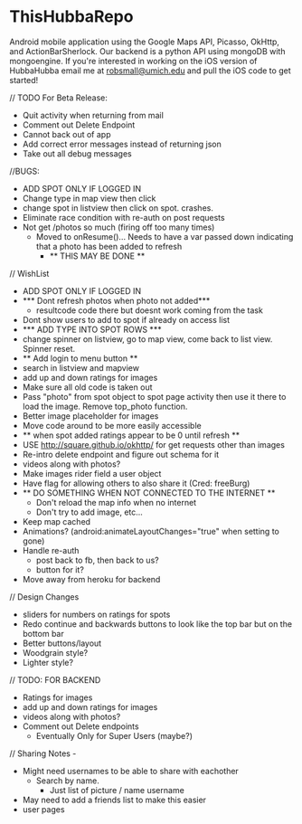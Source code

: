 ThisHubbaRepo
=============

Android mobile application using the Google Maps API, Picasso, OkHttp, and ActionBarSherlock. Our backend is a python API using mongoDB with mongoengine. If you're interested in working on the iOS version of HubbaHubba email me at robsmall@umich.edu and pull the iOS code to get started!

// TODO For Beta Release:
- Quit activity when returning from mail
- Comment out Delete Endpoint
- Cannot back out of app
- Add correct error messages instead of returning json
- Take out all debug messages

//BUGS:
- ADD SPOT ONLY IF LOGGED IN
- Change type in map view then click
- change spot in listview then click on spot. crashes.
- Eliminate race condition with re-auth on post requests
- Not get /photos so much (firing off too many times)
	- Moved to onResume()... Needs to have a var passed down
	  indicating that a photo has been added to refresh
	  - ** THIS MAY BE DONE **

// WishList
- ADD SPOT ONLY IF LOGGED IN
- *** Dont refresh photos when photo not added***
	- resultcode code there but doesnt work coming from the task
- Dont show users to add to spot if already on access list
- *** ADD TYPE INTO SPOT ROWS ***
- change spinner on listview, go to map view, come back to list view. Spinner reset.
- ** Add login to menu button **
- search in listview and mapview
- add up and down ratings for images
- Make sure all old code is taken out
- Pass "photo" from spot object to spot page activity
	then use it there to load the image. Remove top_photo function.
- Better image placeholder for images
- Move code around to be more easily accessible
- ** when spot added ratings appear to be 0 until refresh **
- USE http://square.github.io/okhttp/ for get requests other than images
- Re-intro delete endpoint and figure out schema for it
- videos along with photos?
- Make images rider field a user object
- Have flag for allowing others to also share it (Cred: freeBurg)
- ** DO SOMETHING WHEN NOT CONNECTED TO THE INTERNET **
    - Don't reload the map info when no internet
    - Don't try to add image, etc...
- Keep map cached
- Animations?
    (android:animateLayoutChanges="true" when setting to gone) 
- Handle re-auth
	- post back to fb, then back to us?
	- button for it?
- Move away from heroku for backend

// Design Changes
- sliders for numbers on ratings for spots
- Redo continue and backwards buttons to look like the top bar but on the bottom bar
- Better buttons/layout
- Woodgrain style?
- Lighter style?

// TODO: FOR BACKEND
- Ratings for images
- add up and down ratings for images
- videos along with photos?
- Comment out Delete endpoints
	- Eventually Only for Super Users (maybe?)

// Sharing Notes - 
- Might need usernames to be able to share with eachother
	- Search by name.
		- Just list of picture / name username
- May need to add a friends list to make this easier
- user pages